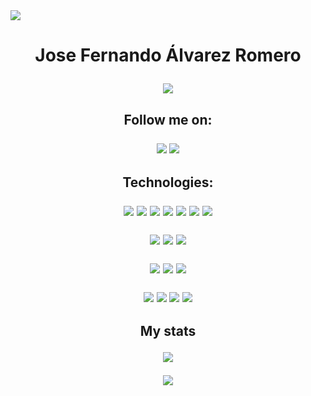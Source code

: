 
<img src="https://img.shields.io/github/followers/joseferalvarez?label=Followers&style=social">
<h1 align="center">
Jose Fernando Álvarez Romero
  <p align="center">
    <img align="center" src="https://readme-typing-svg.herokuapp.com/?font=Jetbrains&color=ffffff&background=0D1117&center=true&vCenter=true&lines=Full-Stack+Developer" style="max-with">
  </p>
</h1>

<h2 align="center">
Follow me on:
<p align="center">
<p align="center">
  <a href="https://www.linkedin.com/in/jose-fernando-alvarez/"><img src="https://img.shields.io/badge/-LinkedIn-0D1117?style=for-the-badge&logo=linkedin&logoColor=ffffff"></a>
  <a href="https://www.instagram.com/josefer_alvarez" target="_blank"><img src="https://img.shields.io/badge/-Instagram-0D1117?style=for-the-badge&logo=instagram&logoColor=ffffff"></a>
</p>
</h2>

<h2 align="center">
Technologies:
<p align="center">
<img src="https://img.shields.io/badge/-HTML5-0D1117?style=for-the-badge&logo=html5&logoColor=ffffff">

<img src="https://img.shields.io/badge/-CSS3-0D1117?style=for-the-badge&logo=css3&logoColor=ffffff">

<img src="https://img.shields.io/badge/-javascript-0D1117?style=for-the-badge&logo=javascript&logoColor=ffffff">

<img src="https://img.shields.io/badge/-nodejs-0D1117?style=for-the-badge&logo=node.js&logoColor=ffffff">

<img src="https://img.shields.io/badge/-vue-0D1117?style=for-the-badge&logo=vue.js&logoColor=ffffff">

<img src="https://img.shields.io/badge/-react-0D1117?style=for-the-badge&logo=react&logoColor=ffffff">

<img src="https://img.shields.io/badge/-sass-0D1117?style=for-the-badge&logo=sass&logoColor=ffffff">

</p>

<p align="center">
<img src="https://img.shields.io/badge/-firebase-0D1117?style=for-the-badge&logo=firebase&logoColor=ffffff">
<img src="https://img.shields.io/badge/-oracle-0D1117?style=for-the-badge&logo=oracle&logoColor=ffffff">
<img src="https://img.shields.io/badge/-sqlite-0D1117?style=for-the-badge&logo=sqlite&logoColor=ffffff">
</p>

<p align="center">
<img src="https://img.shields.io/badge/-git-0D1117?style=for-the-badge&logo=git&logoColor=ffffff">
<img src="https://img.shields.io/badge/-netlify-0D1117?style=for-the-badge&logo=netlify&logoColor=ffffff">
<img src="https://img.shields.io/badge/-bash-0D1117?style=for-the-badge&logo=gnubash&logoColor=ffffff">
</p>
<p align="center">
<img src="https://img.shields.io/badge/-windows-0D1117?style=for-the-badge&logo=windows11&logoColor=ffffff">
<img src="https://img.shields.io/badge/-arch-0D1117?style=for-the-badge&logo=archlinux&logoColor=ffffff">
<img src="https://img.shields.io/badge/-kali-0D1117?style=for-the-badge&logo=kalilinux&logoColor=ffffff">
<img src="https://img.shields.io/badge/-android-0D1117?style=for-the-badge&logo=android&logoColor=ffffff">
</p>
<h2>

<h2 align="center">My stats
<p align="center"><img src="https://github-readme-stats.vercel.app/api?username=joseferalvarez&include_all_commits=true&count_private=true&show_icons=true&line_height=20&&&title_color=ffffff&icon_color=ffffff&text_color=ffffff&bg_color=0D1117">
</p>
<p align="center">
<img src="https://github-readme-stats.vercel.app/api/top-langs/?username=joseferalvarez&layout=compact&langs_count=7&theme=dark">
</p>
</h2>
